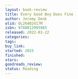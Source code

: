```yaml
---
layout: book-review
title: Every Good Boy Does Fine
author: Jeremy Denk
olid: OL26402417M
isbn: 9780812995985
released: 2022-03-22
categories: 
tags: 
buy_link: 
started: 2025
finished: 
stars: 
goodreads_review: 
status: Reading
---
```

